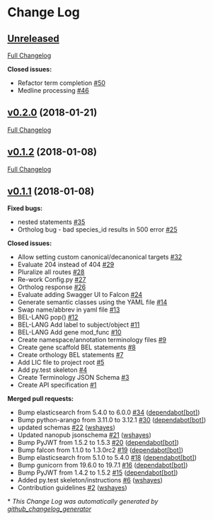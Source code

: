# Change Log

## [Unreleased](https://github.com/belbio/bel_api/tree/HEAD)

[Full Changelog](https://github.com/belbio/bel_api/compare/v0.2.0...HEAD)

**Closed issues:**

- Refactor term completion [\#50](https://github.com/belbio/bel_api/issues/50)
- Medline processing [\#46](https://github.com/belbio/bel_api/issues/46)

## [v0.2.0](https://github.com/belbio/bel_api/tree/v0.2.0) (2018-01-21)
[Full Changelog](https://github.com/belbio/bel_api/compare/v0.1.2...v0.2.0)

## [v0.1.2](https://github.com/belbio/bel_api/tree/v0.1.2) (2018-01-08)
[Full Changelog](https://github.com/belbio/bel_api/compare/v0.1.1...v0.1.2)

## [v0.1.1](https://github.com/belbio/bel_api/tree/v0.1.1) (2018-01-08)
**Fixed bugs:**

- nested statements [\#35](https://github.com/belbio/bel_api/issues/35)
- Ortholog bug - bad species\_id results in 500 error [\#25](https://github.com/belbio/bel_api/issues/25)

**Closed issues:**

- Allow setting custom canonical/decanonical targets [\#32](https://github.com/belbio/bel_api/issues/32)
- Evaluate 204 instead of 404 [\#29](https://github.com/belbio/bel_api/issues/29)
- Pluralize all routes [\#28](https://github.com/belbio/bel_api/issues/28)
- Re-work Config.py [\#27](https://github.com/belbio/bel_api/issues/27)
- Ortholog response [\#26](https://github.com/belbio/bel_api/issues/26)
- Evaluate adding Swagger UI to Falcon [\#24](https://github.com/belbio/bel_api/issues/24)
- Generate semantic classes using the YAML file [\#14](https://github.com/belbio/bel_api/issues/14)
- Swap name/abbrev in yaml file [\#13](https://github.com/belbio/bel_api/issues/13)
- BEL-LANG pop\(\) [\#12](https://github.com/belbio/bel_api/issues/12)
- BEL-LANG Add label to subject/object [\#11](https://github.com/belbio/bel_api/issues/11)
- BEL-LANG Add gene mod\_func [\#10](https://github.com/belbio/bel_api/issues/10)
- Create namespace/annotation terminology files [\#9](https://github.com/belbio/bel_api/issues/9)
- Create gene scaffold BEL statements [\#8](https://github.com/belbio/bel_api/issues/8)
- Create orthology BEL statements [\#7](https://github.com/belbio/bel_api/issues/7)
- Add LIC file to project root [\#5](https://github.com/belbio/bel_api/issues/5)
- Add py.test skeleton [\#4](https://github.com/belbio/bel_api/issues/4)
- Create Terminology JSON Schema [\#3](https://github.com/belbio/bel_api/issues/3)
- Create API specification [\#1](https://github.com/belbio/bel_api/issues/1)

**Merged pull requests:**

- Bump elasticsearch from 5.4.0 to 6.0.0 [\#34](https://github.com/belbio/bel_api/pull/34) ([dependabot[bot]](https://github.com/apps/dependabot))
- Bump python-arango from 3.11.0 to 3.12.1 [\#30](https://github.com/belbio/bel_api/pull/30) ([dependabot[bot]](https://github.com/apps/dependabot))
- updated schemas [\#22](https://github.com/belbio/bel_api/pull/22) ([wshayes](https://github.com/wshayes))
- Updated nanopub jsonschema [\#21](https://github.com/belbio/bel_api/pull/21) ([wshayes](https://github.com/wshayes))
- Bump PyJWT from 1.5.2 to 1.5.3 [\#20](https://github.com/belbio/bel_api/pull/20) ([dependabot[bot]](https://github.com/apps/dependabot))
- Bump falcon from 1.1.0 to 1.3.0rc2 [\#19](https://github.com/belbio/bel_api/pull/19) ([dependabot[bot]](https://github.com/apps/dependabot))
- Bump elasticsearch from 5.1.0 to 5.4.0 [\#18](https://github.com/belbio/bel_api/pull/18) ([dependabot[bot]](https://github.com/apps/dependabot))
- Bump gunicorn from 19.6.0 to 19.7.1 [\#16](https://github.com/belbio/bel_api/pull/16) ([dependabot[bot]](https://github.com/apps/dependabot))
- Bump PyJWT from 1.4.2 to 1.5.2 [\#15](https://github.com/belbio/bel_api/pull/15) ([dependabot[bot]](https://github.com/apps/dependabot))
- Added py.test skeleton/instructions [\#6](https://github.com/belbio/bel_api/pull/6) ([wshayes](https://github.com/wshayes))
- Contribution guidelines [\#2](https://github.com/belbio/bel_api/pull/2) ([wshayes](https://github.com/wshayes))



\* *This Change Log was automatically generated by [github_changelog_generator](https://github.com/skywinder/Github-Changelog-Generator)*